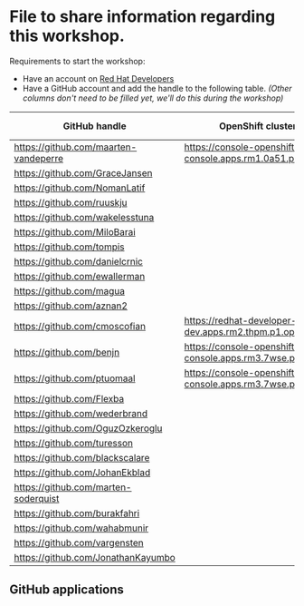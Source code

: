 # File to share information regarding this workshop.

Requirements to start the workshop:

* Have an account on [Red Hat Developers](https://developers.redhat.com)
* Have a GitHub account and add the handle to the following table.
  _(Other columns don't need to be filled yet, we'll do this during the workshop)_

| GitHub handle                         | OpenShift cluster basedomain                                                    | GitHub App |
|---------------------------------------|---------------------------------------------------------------------------------|------------|
| https://github.com/maarten-vandeperre | https://console-openshift-console.apps.rm1.0a51.p1.openshiftapps.com/           | app-0      |
| https://github.com/GraceJansen        |                                                                                 | app-0      |
| https://github.com/NomanLatif         |                                                                                 | app-0      |
| https://github.com/ruuskju            |                                                                                 | app-0      |
| https://github.com/wakelesstuna       |                                                                                 | app-0      |
| https://github.com/MiloBarai          |                                                                                 | app-0      |
| https://github.com/tompis             |                                                                                 | app-0      |
| https://github.com/danielcrnic        |                                                                                 | app-0      |
| https://github.com/ewallerman         |                                                                                 | app-0      |
| https://github.com/magua              |                                                                                 | app-1      |
| https://github.com/aznan2             |                                                                                 | app-1      |
| https://github.com/cmoscofian         | https://redhat-developer-hub-cmoscofian-dev.apps.rm2.thpm.p1.openshiftapps.com/ | app-1      |
| https://github.com/benjn              | https://console-openshift-console.apps.rm3.7wse.p1.openshiftapps.com/           | app-1      |
| https://github.com/ptuomaal           | https://console-openshift-console.apps.rm3.7wse.p1.openshiftapps.com/           | app-1      |
| https://github.com/Flexba             |                                                                                 | app-1      |
| https://github.com/wederbrand         |                                                                                 | app-1      |
| https://github.com/OguzOzkeroglu      |                                                                                 | app-1      |
| https://github.com/turesson           |                                                                                 | app-1      |
| https://github.com/blackscalare       |                                                                                 | app-1      |
| https://github.com/JohanEkblad        |                                                                                 | app-1      |
| https://github.com/marten-soderquist  |                                                                                 | app-1      |
| https://github.com/burakfahri         |                                                                                 | app-1      |
| https://github.com/wahabmunir         |                                                                                 | app-1      |
| https://github.com/vargensten         |                                                                                 | app-1      |
| https://github.com/JonathanKayumbo    |                                                                                 | app-1      |

## GitHub applications
